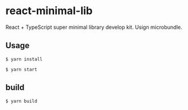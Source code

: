 # react-minimal-lib
React + TypeScript super minimal library develop kit. Usign microbundle.

## Usage

```
$ yarn install
```

```
$ yarn start
```

## build

```
$ yarn build
```
